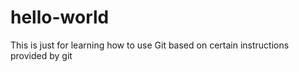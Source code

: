 # hello-world
This is just for learning how to use Git based on certain instructions provided by git
